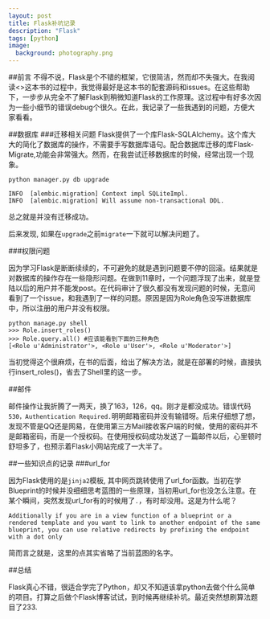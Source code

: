 ```yaml
---
layout: post
title: Flask补坑记录
description: "Flask"
tags: [python]
image:
  background: photography.png
---
```


##前言
不得不说，Flask是个不错的框架，它很简洁，然而却不失强大。在我阅读<<Flask Web Development>>这本书的过程中，我觉得最好是这本书的配套源码和issues。在这些帮助下，一步步从完全不了解Flask到稍微知道Flask的工作原理。这过程中有好多次因为一些小细节的错误debug个很久。在此，我记录了一些我遇到的问题，方便大家看看。


##数据库
###迁移相关问题
Flask提供了一个库Flask-SQLAlchemy。这个库大大的简化了数据库的操作，不需要手写数据库语句。配合数据库迁移的库Flask-Migrate,功能会非常强大。然而，在我尝试迁移数据库的时候，经常出现一个现象。

```
python manager.py db upgrade

INFO  [alembic.migration] Context impl SQLiteImpl.
INFO  [alembic.migration] Will assume non-transactional DDL.
```
总之就是并没有迁移成功。

后来发现, 如果在`upgrade`之前`migrate`一下就可以解决问题了。

###权限问题

因为学习Flask是断断续续的，不可避免的就是遇到问题要不停的回滚。结果就是对数据库的操作存在一些隐形问题。在做到11章时，一个问题浮现了出来，就是登陆以后的用户并不能发post。在代码审计了很久都没有发现问题的时候，无意间看到了一个issue，和我遇到了一样的问题。原因是因为Role角色没写进数据库中，所以注册的用户并没有权限。

```
python manage.py shell
>>> Role.insert_roles()
>>> Role.query.all() #应该能看到下面的三种角色
[<Role u'Administrator'>, <Role u'User'>, <Role u'Moderator'>]
```
当初觉得这个很麻烦，在书的后面，给出了解决方法，就是在部署的时候，直接执行insert_roles()，省去了Shell里的这一步。

##邮件

邮件操作让我折腾了一两天，换了163，126，qq。刚才是都没成功。错误代码`530，Authentication Required.`明明邮箱密码并没有输错呀。后来仔细想了想，发现不管是QQ还是网易，在使用第三方Mail接收客户端的时候，使用的密码并不是邮箱密码，而是一个授权码。在使用授权码成功发送了一篇邮件以后，心里顿时舒坦多了，也预示着Flask小网站完成了一大半了。

##一些知识点的记录
###url_for

因为Flask使用的是`jinja2`模板, 其中网页跳转使用了url_for函数。当初在学Blueprint的时候并没细细思考蓝图的一些原理，当初用url_for也没怎么注意。在某个瞬间，突然发现url_for有的时候用了`.`，有时却没用。这是为什么呢？

```
Additionally if you are in a view function of a blueprint or a rendered template and you want to link to another endpoint of the same blueprint, you can use relative redirects by prefixing the endpoint with a dot only
```

简而言之就是，这里的点其实省略了当前蓝图的名字。


##总结

Flask真心不错，很适合学完了Python，却又不知道该拿python去做个什么简单的项目。打算之后做个Flask博客试试，到时候再继续补坑。最近突然想刷算法题目了233.